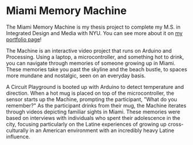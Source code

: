 # Miami Memory Machine

The Miami Memory Machine is my thesis project to complete my M.S. in Integrated Design and Media with NYU. You can see more about it on [my portfolio page](https://varsvisualizes.myportfolio.com/miami-memory-machine)! 

The Machine is an interactive video project that runs on Arduino and Processing. Using a laptop, a microcontroller, and something hot to drink, you can navigate through memories of someone growing up in Miami. These memories take you past the skyline and the beach bustle, to spaces more mundane and nostalgic, seen on an everyday basis. 

A Circuit Playground is booted up with Arduino to detect temperature and direction. When a hot mug is placed on top of the microcontroller, the sensor starts up the Machine, prompting the participant, "What do you remember?" As the participant drinks from their mug, the Machine iterates through videos depicting familiar sights in Miami. These memories were based on interviews with individuals who spent their adolescence in the city, focusing particularly on the Latine experiences of growing up cross-culturally in an American environment with an incredibly heavy Latine influence. 
